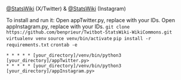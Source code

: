 [@StatsWiki](https://twitter.com/StatsWiki) (X/Twitter) & [@StatsWiki](https://www.instagram.com/statswiki/) (Instagram)

To install and run it:
Open appTwitter.py, replace with your IDs.
Open appInstagram.py, replace with your IDs.
```git clone https://github.com/benprieur/Twitbot-StatsWiki-WikiCommons.git```
```virtualenv venv```
```source venv/bin/activate```
```pip install -r requirements.txt```
```crontab -e```
```
* * * * * [your_directory]/venv/bin/python3 [your_directory]/appTwitter.py>
* * * * * [your_directory]/venv/bin/python3 [your_directory]/appInstagram.py>
```
